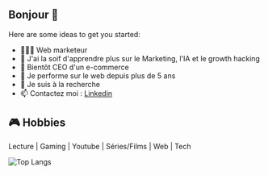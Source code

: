 ## Bonjour 👋

Here are some ideas to get you started:

- 🧑🏻‍💻 Web marketeur
- 🌱 J'ai la soif d'apprendre plus sur le Marketing, l'IA et le growth hacking
- 👯 Bientôt CEO d'un e-commerce
- 💬 Je performe sur le web depuis plus de 5 ans
- 💼 Je suis à la recherche
- 📫 Contactez moi : [Linkedin](https://www.linkedin.com/in/fran%C3%A7oisec%C3%A9dric/)


## 🎮 Hobbies

Lecture | Gaming | Youtube | Séries/Films | Web | Tech

![Top Langs](https://github-readme-stats.vercel.app/api/top-langs/?username=Cedricfrancoise&layout=compact)
